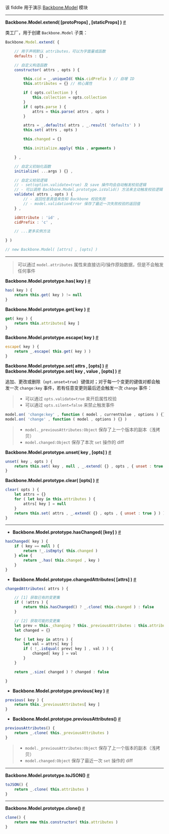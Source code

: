 该 fiddle 用于演示 [Backbone.Model](http://backbonejs.org/#Model) 模块

---

__Backbone.Model.extend( [protoProps] , [staticProps] )__ [#](http://backbonejs.org/#Model-extend)

类工厂，用于创建 `Backbone.Model` 子类：

```js
Backbone.Model.extend( {

    // 用于声明默认 attributes，可以为字面量或函数
    defaults : {} ,

    // 自定义构造函数
    constructor( attrs , opts ) {

        this.cid = _.uniqueId( this.cidPrefix ) // 自增 ID
        this.attributes = {} // 核心属性

        if ( opts.collection ) {
            this.collection = opts.collection
        }
        if ( opts.parse ) {
            attrs = this.parse( attrs , opts )
        }

        attrs = _.defaults( attrs , _.result( 'defaults' ) )
        this.set( attrs , opts )

        this.changed = {}

        this.initialize.apply( this , arguments )

    } ,

    // 自定义初始化函数
    initialize( ...args ) {} ,

    // 自定义校验逻辑
    // - set(option.validate=true) 及 save 操作均会自动触发校验逻辑
    // - 可以调用 Backbone.Model.prototype.isValid() 方法来主动触发校验逻辑
    validate( attrs , opts ) {
        // - 返回任意真值来告知 Backbone 校验失败
        // - model.validationError 保存了最近一次失败校验的返回值
    } ,

    idAttribute : 'id' ,
    cidPrefix : 'c' ,

    // ...更多实例方法

} )

// new Backbone.Model( [attrs] , [opts] )
```

---

> 可以通过 `model.attributes` 属性来直接访问/操作原始数据，但是不会触发任何事件

__Backbone.Model.prototype.has( key )__ [#](http://backbonejs.org/#Model-has)

```js
has( key ) {
    return this.get( key ) != null
}
```

__Backbone.Model.prototype.get( key )__ [#](http://backbonejs.org/#Model-get)

```js
get( key ) {
    return this.attributes[ key ]
}
```

__Backbone.Model.prototype.escape( key )__ [#](http://backbonejs.org/#Model-escape)

```js
escape( key ) {
    return _.escape( this.get( key ) )
}
```

__Backbone.Model.prototype.set( attrs , [opts] )__ [#](http://backbonejs.org/#Model-set)
__Backbone.Model.prototype.set( key , value , [opts] )__ [#](http://backbonejs.org/#Model-set)

追加、更改或删除（`opt.unset=true`）键值对；对于每一个变更的键值对都会触发一次 `change:key` 事件，若有任意变更则最后还会触发一次 `change` 事件：

> - 可以通过 `opts.validate=true` 来开启属性校验
> - 可以通过 `opts.silent=false` 来禁止触发事件

```js
model.on( 'change:key' , function ( model , currentValue , options ) {} )
model.on( 'change' , function ( model , options ) {} )
```

> - `model._previousAttributes:Object` 保存了上一个版本的副本（浅拷贝）
> - `model.changed:Object` 保存了本次 `set` 操作的 diff

__Backbone.Model.prototype.unset( key , [opts] )__ [#](http://backbonejs.org/#Model-unset)

```js
unset( key , opts ) {
    return this.set( key , null , _.extend( {} , opts , { unset : true } ) )
}
```

__Backbone.Model.prototype.clear( [opts] )__ [#](http://backbonejs.org/#Model-clear)

```js
clear( opts ) {
    let attrs = {}
    for ( let key in this.attributes ) {
        attrs[ key ] = null
    }
    return this.set( attrs , _.extend( {} , opts , { unset : true } ) )
}
```

---

- __Backbone.Model.prototype.hasChanged( [key] )__ [#](http://backbonejs.org/#Model-hasChanged)

```js
hasChanged( key ) {
    if ( key == null ) {
        return !_.isEmpty( this.changed )
    } else {
        return _.has( this.changed , key )
    }
}
```

- __Backbone.Model.prototype.changedAttributes( [attrs] )__ [#](http://backbonejs.org/#Model-changedAttributes)

```js
changedAttributes( attrs ) {

    // [1] 获取已有的变更集
    if ( !attrs ) {
        return this.hasChanged() ? _.clone( this.changed ) : false
    }

    // [2] 获取可能的变更集
    let prev = this._changing ? this._previousAttributes : this.attributes
    let changed = {}

    for ( let key in attrs ) {
        let val = attrs[ key ]
        if ( !_.isEqual( prev[ key ] , val ) ) {
            changed[ key ] = val
        }
    }

    return _.size( changed ) ? changed : false

}
```

- __Backbone.Model.prototype.previous( key )__ [#](http://backbonejs.org/#Model-previous)

```js
previous( key ) {
    return this._previousAttributes[ key ]
}
```

- __Backbone.Model.prototype.previousAttributes()__ [#](http://backbonejs.org/#Model-previousAttributes)

```js
previousAttributes() {
    return _.clone( this._previousAttributes )
}
```

> - `model._previousAttributes:Object` 保存了上一个版本的副本（浅拷贝）
> - `model.changed:Object` 保存了最近一次 `set` 操作的 diff

---

__Backbone.Model.prototype.toJSON()__ [#](http://backbonejs.org/#Model-toJSON)

```js
toJSON() {
    return _.clone( this.attributes )
}
```

---

__Backbone.Model.prototype.clone()__ [#](http://backbonejs.org/#Model-clone)

```js
clone() {
    return new this.constructor( this.attributes )
}
```

